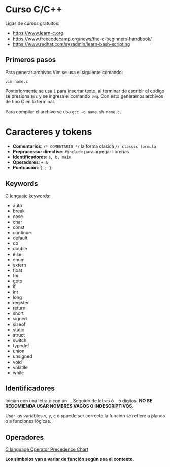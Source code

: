 # Curso C/C++

Ligas de cursos gratuitos:

- https://www.learn-c.org
- https://www.freecodecamp.org/news/the-c-beginners-handbook/
- https://www.redhat.com/sysadmin/learn-bash-scripting

## Primeros pasos

Para generar archivos Vim se usa el siguiente comando:

```
vim name.c
```

Posteriormente se usa `i` para insertar texto, al terminar de escribir el código se presiona `Esc` y se ingresa el comando `:wq`. Con esto generamos archivos de tipo C en la terminal. 

Para compilar el archivo se usa `gcc -o name.sh name.c`. 

# Caracteres y tokens

- **Comentarios**: `/* COMENTARIO */` la forma clasica `// classic formula`
- **Preprocessor directive**: `#include` para agregar librerias 
- **Identificadores**: `a, b, main`
- **Operadores**: `+ &`
- **Puntuación**: `{ ; }`

## Keywords

[C lenguaje keywords](https://www.programiz.com/c-programming/list-all-keywords-c-language):

- auto
- break
- case
- char
- const
- continue
- default
- do
- double
- else
- enum
- extern
- float
- for
- goto
- if
- int
- long
- register
- return
- short
- signed
- sizeof
- static
- struct
- switch
- typedef
- union
- unsigned
- void
- volatile
- while

## Identificadores

Inician con una letra o con un `_`. Seguido de letras ó `_` ó digitos. **NO SE RECOMIENDA USAR NOMBRES VAGOS O INDESCRIPTIVOS**. 

Usar las variables `x`, `y`, `q` o `p`puede ser correcto la función se refiere a planos o a funciones lógicas. 


## Operadores

[C language Operator Precedence Chart](https://en.cppreference.com/w/c/language/operator_precedence)

**Los simbolos van a variar de función según sea el contexto.**


